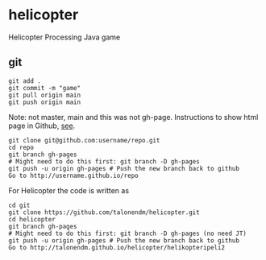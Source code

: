 # helicopter
Helicopter Processing Java game

## git

~~~
git add . 
git commit -m "game"
git pull origin main
git push origin main
~~~
Note: not master, main and this was not gh-page. Instructions to show html page in Github, [see]().

~~~
git clone git@github.com:username/repo.git
cd repo
git branch gh-pages
# Might need to do this first: git branch -D gh-pages
git push -u origin gh-pages # Push the new branch back to github
Go to http://username.github.io/repo
~~~

For Helicopter the code is written as

~~~
cd git
git clone https://github.com/talonendm/helicopter.git
cd helicopter
git branch gh-pages
# Might need to do this first: git branch -D gh-pages (no need JT)
git push -u origin gh-pages # Push the new branch back to github
Go to http://talonendm.github.io/helicopter/helikopteripeli2
~~~

